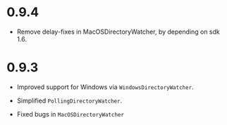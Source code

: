 # 0.9.4

* Remove delay-fixes in MacOSDirectoryWatcher, by depending on sdk 1.6.

# 0.9.3

* Improved support for Windows via `WindowsDirectoryWatcher`.

* Simplified `PollingDirectoryWatcher`.

* Fixed bugs in `MacOSDirectoryWatcher`
